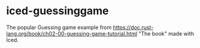 # iced-guessinggame
The popular Guessing game example from https://doc.rust-lang.org/book/ch02-00-guessing-game-tutorial.html "The book" made with Iced.
